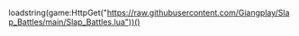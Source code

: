 loadstring(game:HttpGet("https://raw.githubusercontent.com/Giangplay/Slap_Battles/main/Slap_Battles.lua"))()
